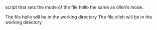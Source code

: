  script that sets the mode of the file hello the same as olleh’s mode.

The file hello will be in the working directory
The file olleh will be in the working directory
